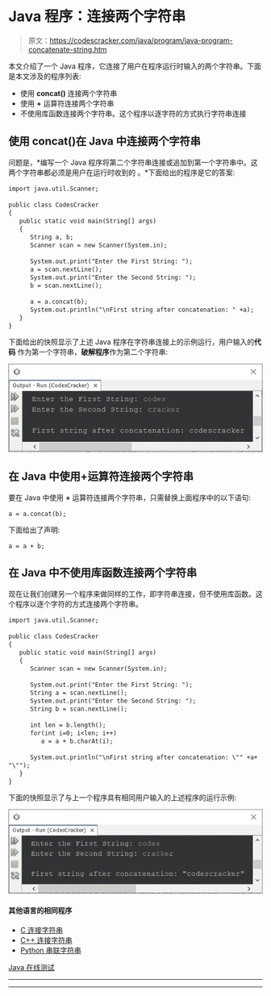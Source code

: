 # Java 程序：连接两个字符串

> 原文：<https://codescracker.com/java/program/java-program-concatenate-string.htm>

本文介绍了一个 Java 程序，它连接了用户在程序运行时输入的两个字符串。下面是本文涉及的程序列表:

*   使用 **concat()** 连接两个字符串
*   使用 **+** 运算符连接两个字符串
*   不使用库函数连接两个字符串。这个程序以逐字符的方式执行字符串连接

## 使用 concat()在 Java 中连接两个字符串

问题是，*编写一个 Java 程序将第二个字符串连接或追加到第一个字符串中。这两个字符串都必须是用户在运行时收到的 。*下面给出的程序是它的答案:

```
import java.util.Scanner;

public class CodesCracker
{
   public static void main(String[] args)
   {
      String a, b;
      Scanner scan = new Scanner(System.in);

      System.out.print("Enter the First String: ");
      a = scan.nextLine();
      System.out.print("Enter the Second String: ");
      b = scan.nextLine();

      a = a.concat(b);
      System.out.println("\nFirst string after concatenation: " +a);
   }
}
```

下面给出的快照显示了上述 Java 程序在字符串连接上的示例运行，用户输入的**代码** 作为第一个字符串，**破解程序**作为第二个字符串:

![java program concatenate two strings](img/fc9d703fb56973ba227aa5f0d58a87cb.png)

## 在 Java 中使用+运算符连接两个字符串

要在 Java 中使用 **+** 运算符连接两个字符串，只需替换上面程序中的以下语句:

```
a = a.concat(b);
```

下面给出了声明:

```
a = a + b;
```

## 在 Java 中不使用库函数连接两个字符串

现在让我们创建另一个程序来做同样的工作，即字符串连接，但不使用库函数。这个程序以逐个字符的方式连接两个字符串。

```
import java.util.Scanner;

public class CodesCracker
{
   public static void main(String[] args)
   {
      Scanner scan = new Scanner(System.in);

      System.out.print("Enter the First String: ");
      String a = scan.nextLine();
      System.out.print("Enter the Second String: ");
      String b = scan.nextLine();

      int len = b.length();
      for(int i=0; i<len; i++)
         a = a + b.charAt(i);

      System.out.println("\nFirst string after concatenation: \"" +a+ "\"");
   }
}
```

下面的快照显示了与上一个程序具有相同用户输入的上述程序的运行示例:

![string concatenation in java](img/c8fdb39cb8361e956cf966ddf542aa04.png)

#### 其他语言的相同程序

*   [C 连接字符串](/c/program/c-program-concatenate-string.htm)
*   [C++ 连接字符串](/cpp/program/cpp-program-concatenate-string.htm)
*   [Python 串联字符串](/python/program/python-program-concatenate-string.htm)

[Java 在线测试](/exam/showtest.php?subid=1)

* * *

* * *